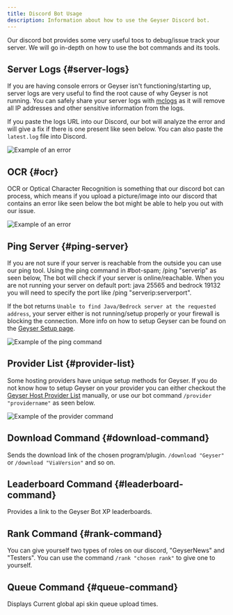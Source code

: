 ```yaml
---
title: Discord Bot Usage
description: Information about how to use the Geyser Discord bot.
---
```


Our discord bot provides some very useful toos to debug/issue track your server. We will go in-depth on how to use the bot commands and its tools.

## Server Logs {#server-logs}

If you are having console errors or Geyser isn't functioning/starting up, server logs are very useful to find the root cause of why Geyser is not running. You can safely share your server logs with [mclogs](https://mclo.gs) as it will remove all IP addresses and other sensitive information from the logs. 

If you paste the logs URL into our Discord, our bot will analyze the error and will give a fix if there is one present like seen below. You can also paste the `latest.log` file into Discord.

![Example of an error](/img/wiki/discord-bot/logs.png)

## OCR {#ocr}

OCR or Optical Character Recognition is something that our discord bot can process, which means if you upload a picture/image into our discord that contains an error like seen below the bot might be able to help you out with our issue.

![Example of an error](/img/wiki/discord-bot/ocr.png)

## Ping Server {#ping-server}

If you are not sure if your server is reachable from the outside you can use our ping tool. Using the ping command in #bot-spam; /ping "serverip" as seen below, The bot will check if your server is online/reachable. When you are not running your server on default port: java 25565 and bedrock 19132 you will need to specify the port like /ping "serverip:serverport".

If the bot returns `Unable to find Java/Bedrock server at the requested address`, your server either is not running/setup properly or your firewall is blocking the connection. More info on how to setup Geyser can be found on the [Geyser Setup page](/geyser/setup/).

![Example of the ping command](/img/wiki/discord-bot/ping.png)

## Provider List {#provider-list}

Some hosting providers have unique setup methods for Geyser. If you do not know how to setup Geyser on your provider you can either checkout the [Geyser Host Provider List](/geyser/supported-hosting-providers/) manually, or use our bot command `/provider "providername"` as seen below.

![Example of the provider command](/img/wiki/discord-bot/provider.png)

## Download Command {#download-command}

Sends the download link of the chosen program/plugin. `/download "Geyser"` or `/download "ViaVersion"` and so on.

## Leaderboard Command {#leaderboard-command}

Provides a link to the Geyser Bot XP leaderboards.

## Rank Command {#rank-command}

You can give yourself two types of roles on our discord, "GeyserNews" and "Testers". You can use the command `/rank "chosen rank"` to give one to yourself.

## Queue Command {#queue-command}

Displays Current global api skin queue upload times.


